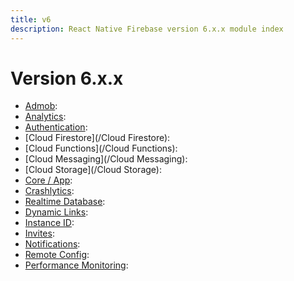 ```yaml
---
title: v6
description: React Native Firebase version 6.x.x module index 
---
```


# Version 6.x.x

- [Admob](/admob): 
- [Analytics](/analytics): 
- [Authentication](/authentication): 
- [Cloud Firestore](/Cloud Firestore): 
- [Cloud Functions](/Cloud Functions): 
- [Cloud Messaging](/Cloud Messaging): 
- [Cloud Storage](/Cloud Storage): 
- [Core / App](/app): 
- [Crashlytics](/crashlytics): 
- [Realtime Database](/database): 
- [Dynamic Links](/links): 
- [Instance ID](/iid): 
- [Invites](/invites): 
- [Notifications](/notifications): 
- [Remote Config](/config): 
- [Performance Monitoring](/perf): 


